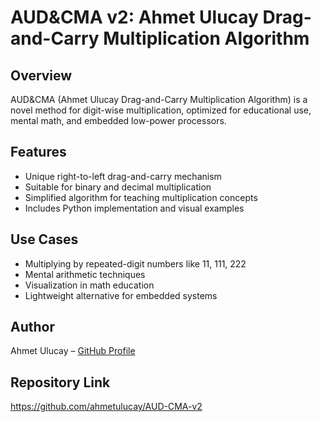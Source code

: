 # AUD&CMA v2: Ahmet Ulucay Drag-and-Carry Multiplication Algorithm

## Overview
AUD&CMA (Ahmet Ulucay Drag-and-Carry Multiplication Algorithm) is a novel method for digit-wise multiplication, optimized for educational use, mental math, and embedded low-power processors.

## Features
- Unique right-to-left drag-and-carry mechanism
- Suitable for binary and decimal multiplication
- Simplified algorithm for teaching multiplication concepts
- Includes Python implementation and visual examples

## Use Cases
- Multiplying by repeated-digit numbers like 11, 111, 222
- Mental arithmetic techniques
- Visualization in math education
- Lightweight alternative for embedded systems

## Author
Ahmet Ulucay – [GitHub Profile](https://github.com/ahmetulucay)

## Repository Link
https://github.com/ahmetulucay/AUD-CMA-v2
